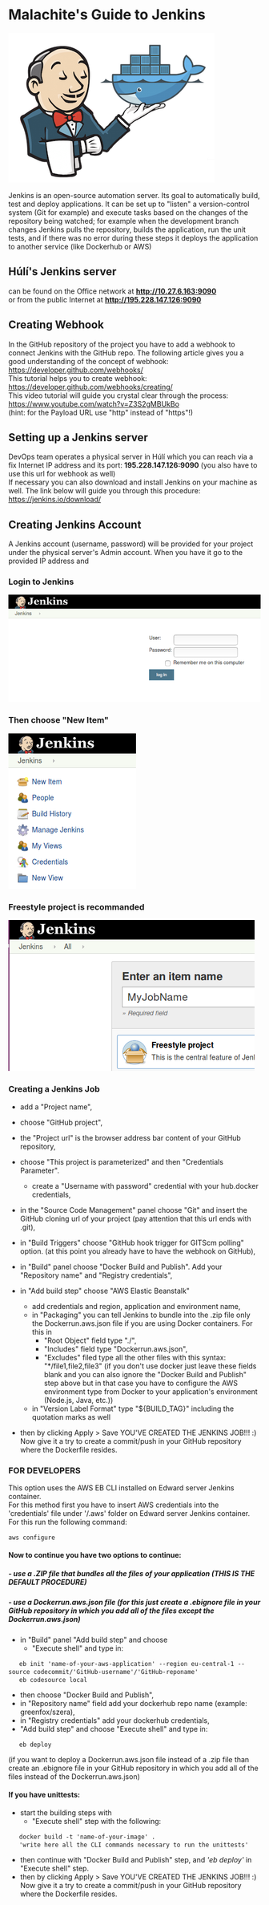 # Malachite's Guide to Jenkins

[<img src="Images/jenkins_docker.png">](https://jenkins.io/)

Jenkins is an open-source automation server. Its goal to automatically build, test and deploy applications.
It can be set up to "listen" a version-control system (Git for example) and execute tasks based on the changes
of the repository being watched; for example when the development branch changes Jenkins pulls the repository,
builds the application, run the unit tests, and if there was no error during these steps it deploys the
application to another service (like Dockerhub or AWS)

## Húlí's Jenkins server
can be found on the Office network at **http://10.27.6.163:9090** \
or from the public Internet at **http://195.228.147.126:9090**

## Creating Webhook
In the GitHub repository of the project you have to add a webhook to connect Jenkins with the GitHub repo. The following article gives you a good understanding of the concept of webhook:\
https://developer.github.com/webhooks/ \
This tutorial helps you to create webhook:\
https://developer.github.com/webhooks/creating/ \
This video tutorial will guide you crystal clear through the process:\
https://www.youtube.com/watch?v=Z3S2gMBUkBo \
(hint: for the Payload URL use "http" instead of "https"!)

## Setting up a Jenkins server
DevOps team operates a physical server in Húlí which you can reach via a fix Internet IP address and its port:
**195.228.147.126:9090** (you also have to use this url for webhook as well) \
If necessary you can also download and install Jenkins on your machine as well. The link below will guide you through this procedure:\
https://jenkins.io/download/

## Creating Jenkins Account
A Jenkins account (username, password) will be provided for your project under the physical server's Admin account. When you have it go to the provided IP address and

### Login to Jenkins
<img src="Images/screens/login.png">

### Then choose "New Item"
<img src="Images/screens/newitem.png">

### Freestyle project is recommanded
<img src="Images/screens/freestyle.png">


### Creating a Jenkins Job
- add a "Project name",
- choose "GitHub project",
- the "Project url" is the browser address bar content of your GitHub repository,
- choose "This project is parameterized" and then "Credentials Parameter".
   - create a "Username with password" credential with your hub.docker credentials,
- in the "Source Code Management" panel choose "Git" and insert the GitHub cloning url of your project (pay attention that this url ends with .git),
- in "Build Triggers" choose "GitHub hook trigger for GITScm polling" option. (at this point you already have to have the webhook on GitHub),

- in "Build" panel choose "Docker Build and Publish". Add your "Repository name" and "Registry credentials",
- in "Add build step" choose "AWS Elastic Beanstalk"
   - add credentials and region, application and environment name,
   - in "Packaging" you can tell Jenkins to bundle into the .zip file only the Dockerrun.aws.json file if you are using Docker containers. For this in
      - "Root Object" field type "./",
      - "Includes" field type "Dockerrun.aws.json",
      - "Excludes" filed type all the other files with this syntax: "*/file1,file2,file3"
      (if you don't use docker just leave these fields blank and you can also ignore the "Docker Build and Publish" step above but in that case you have to configure the AWS environment type from Docker to your application's environment (Node.js, Java, etc.))
   - in "Version Label Format" type "${BUILD_TAG}" including the quotation marks as well
- then by clicking Apply > Save YOU'VE CREATED THE JENKINS JOB!!! :) 
\
Now give it a try to create a commit/push in your GitHub repository where the Dockerfile resides.


### FOR DEVELOPERS
This option uses the AWS EB CLI installed on Edward server Jenkins container. \
For this method first you have to insert AWS credentials into the 'credentials' file under '/.aws' folder on Edward server Jenkins container. For this run the following command:
```
aws configure
```

#### Now to continue you have two options to continue:
##### - use a .ZIP file that bundles all the files of your application (THIS IS THE DEFAULT PROCEDURE)
##### - use a Dockerrun.aws.json file (for this just create a .ebignore file in your GitHub repository in which you add all of the files except the Dockerrun.aws.json)
- in "Build" panel "Add build step" and choose
   - "Execute shell" and type in:
```
   eb init 'name-of-your-aws-application' --region eu-central-1 --source codecommit/'GitHub-username'/'GitHub-reponame'
   eb codesource local
```
   - then choose "Docker Build and Publish",
   - in "Repository name" field add your dockerhub repo name (example: greenfox/szera),
   - in "Registry credentials" add your dockerhub credentials,
- "Add build step" and choose "Execute shell" and type in:
```
   eb deploy
```
(if you want to deploy a Dockerrun.aws.json file instead of a .zip file than create an .ebignore file in your GitHub repository in which you add all of the files instead of the Dockerrun.aws.json)
#### If you have unittests: 
- start the building steps with 
   - "Execute shell" step with the following:
```
   docker build -t 'name-of-your-image' . 
   'write here all the CLI commands necessary to run the unittests'
```
   - then continue with "Docker Build and Publish" step, and *'eb deploy'* in "Execute shell" step. 
- then by clicking Apply > Save YOU'VE CREATED THE JENKINS JOB!!! :) 
\
Now give it a try to create a commit/push in your GitHub repository where the Dockerfile resides.
